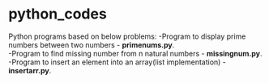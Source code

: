 # python_codes

Python programs based on below problems:
  -Program to display prime numbers between two numbers - **primenums.py**.  
  -Program to find missing number from n natural numbers - **missingnum.py**.  
  -Program to insert an element into an array(list implementation) - **insertarr.py**.  

